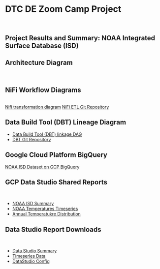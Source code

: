 <h1>DTC DE Zoom Camp Project</h1>
<br>
<h2>Project Results and Summary: NOAA Integrated Surface Database (ISD)</h2>
<p>
<h2>Architecture Diagram</h2><br>  
<h2>NiFi Workflow Diagrams</h2><br>
<a href="https://github.com/ptking777/dtc-de-project/blob/main/images/nifi-data-flow.png">Nifi transformation diagram</a>
<a href="https://github.com/ptking777/dtc_de_nifi_project">NiFi ETL Git Repository</a>
<p>
<h2>Data Build Tool (DBT) Lineage Diagram</h2>
<ul><li>
<a href="https://github.com/ptking777/dtc-de-project/blob/main/images/lineage-dark.png">Data Build Tool (DBT) linkage DAG</a>
</li><li>
<a href="https://github.com/ptking777/dbt_noaa_zoom">DBT Git Repository</a>
  </li>
  </ul>
<p>
<h2>Google Cloud Platform BigQuery</h2>
<a href="https://github.com/ptking777/dtc-de-project/blob/main/images/bigquery1.png">NOAA ISD Dataset on GCP BigQuery</a>
<p>
<h2>GCP Data Studio Shared Reports</h2><br>
<ul>  
<li> 
<a href="https://datastudio.google.com/reporting/cc59e191-29d1-4ccc-96b9-aa40df0f972a">NOAA ISD Summary</a>
  </li>
  <li>
<a href="https://datastudio.google.com/reporting/84dab303-90a3-4e8a-b198-6301f727a267">NOAA Temperatures Timeseries</a> 
  </li>
  <li>
<a href="https://datastudio.google.com/reporting/14168147-b487-42fb-851f-14f22854592c">Annual Temperatukre Distribution</a>  
  </li>
</ul>  
<p>  
<h2>Data Studio Report Downloads</h2><br>
<ul>
  <li>
<a href="https://github.com/ptking777/dtc-de-project/blob/main/images/NOAA_ISD_Temperature_Ranges.pdf">Data Studio Summary</a>
  </li><li>
<a href="https://github.com/ptking777/dtc-de-project/blob/main/images/NOAA_ISD%202.pdf">Timeseries Data</a>
  </li><li>
<a href="https://github.com/ptking777/dtc-de-project/blob/main/images/data-studio-config.png">DataStudio Config</a>
  </li>
  </ul>
<br>
<p>
